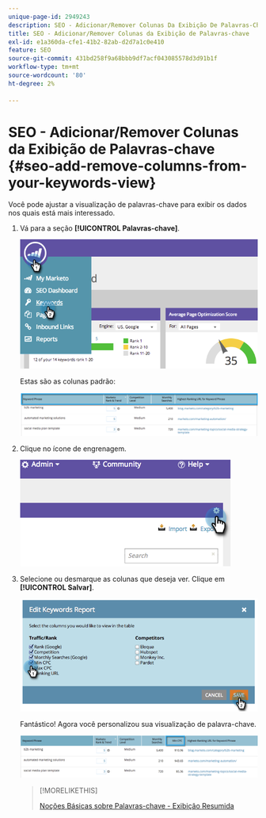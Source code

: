 ```yaml
---
unique-page-id: 2949243
description: SEO - Adicionar/Remover Colunas Da Exibição De Palavras-Chave - Documentação Do Marketo - Documentação Do Produto
title: SEO - Adicionar/Remover Colunas da Exibição de Palavras-chave
exl-id: e1a360da-cfe1-41b2-82ab-d2d7a1c0e410
feature: SEO
source-git-commit: 431bd258f9a68bbb9df7acf043085578d3d91b1f
workflow-type: tm+mt
source-wordcount: '80'
ht-degree: 2%

---
```


# SEO - Adicionar/Remover Colunas da Exibição de Palavras-chave {#seo-add-remove-columns-from-your-keywords-view}

Você pode ajustar a visualização de palavras-chave para exibir os dados nos quais está mais interessado.

1. Vá para a seção **[!UICONTROL Palavras-chave]**.

   ![](assets/image2014-9-18-13-3a37-3a31.png)

   Estas são as colunas padrão:

   ![](assets/image2014-9-18-13-3a37-3a36.png)

1. Clique no ícone de engrenagem.

   ![](assets/image2014-9-18-13-3a37-3a39.png)

1. Selecione ou desmarque as colunas que deseja ver. Clique em **[!UICONTROL Salvar]**.

   ![](assets/image2014-9-18-13-3a37-3a42.png)

   Fantástico! Agora você personalizou sua visualização de palavra-chave.

   ![](assets/image2014-9-18-13-3a37-3a46.png)

   >[!MORELIKETHIS]
   >
   >[Noções Básicas sobre Palavras-chave - Exibição Resumida](/help/marketo/product-docs/additional-apps/seo/keywords/seo-understanding-keywords.md)
